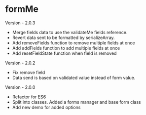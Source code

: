 formMe
========

Version - 2.0.3
- Merge fields data to use the validateMe fields reference.
- Revert data sent to be formatted by serializeArray.
- Add removeFields function to remove multiple fields at once
- Add addFields function to add multiple fields at once
- Add resetFieldState function when field is removed

Version - 2.0.2
- Fix remove field
- Data send is based on validated value instead of form value.

Version - 2.0.0
- Refactor for ES6
- Split into classes. Added a forms manager and base form class
- Add new demo for added options